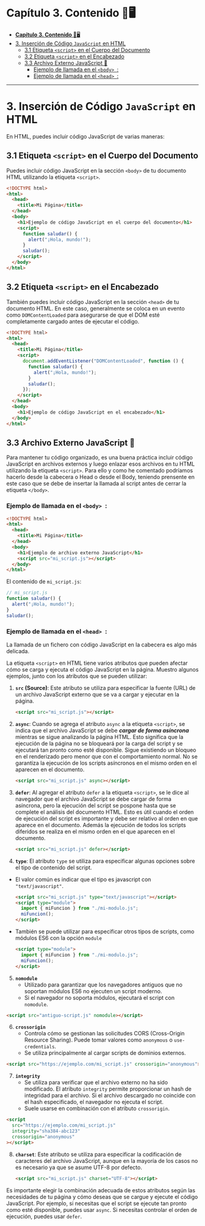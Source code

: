 # **Capítulo 3. Contenido 📝**🖥️

- [**Capítulo 3. Contenido 📝**🖥️](#capítulo-3-contenido-️)
- [3. Inserción de Código `JavaScript` en HTML](#3-inserción-de-código-javascript-en-html)
  - [3.1 Etiqueta `<script>` en el Cuerpo del Documento](#31-etiqueta-script-en-el-cuerpo-del-documento)
  - [3.2 Etiqueta `<script>` en el Encabezado](#32-etiqueta-script-en-el-encabezado)
  - [3.3 Archivo Externo JavaScript 📏](#33-archivo-externo-javascript-)
    - [Ejemplo de llamada en el `<body> `:](#ejemplo-de-llamada-en-el-body-)
    - [Ejemplo de llamada en el `<head> `:](#ejemplo-de-llamada-en-el-head-)

---

# 3. Inserción de Código `JavaScript` en HTML

En HTML, puedes incluir código JavaScript de varias maneras:

## 3.1 Etiqueta `<script>` en el Cuerpo del Documento

Puedes incluir código JavaScript en la sección `<body>` de tu documento HTML utilizando la etiqueta `<script>`.

```html
<!DOCTYPE html>
<html>
  <head>
    <title>Mi Página</title>
  </head>
  <body>
    <h1>Ejemplo de código JavaScript en el cuerpo del documento</h1>
    <script>
      function saludar() {
        alert("¡Hola, mundo!");
      }
      saludar();
    </script>
  </body>
</html>
```

## 3.2 Etiqueta `<script>` en el Encabezado

También puedes incluir código JavaScript en la sección `<head>` de tu documento HTML. En este caso, generalmente se coloca en un evento como `DOMContentLoaded` para asegurarse de que el DOM esté completamente cargado antes de ejecutar el código.

```html
<!DOCTYPE html>
<html>
  <head>
    <title>Mi Página</title>
    <script>
      document.addEventListener("DOMContentLoaded", function () {
        function saludar() {
          alert("¡Hola, mundo!");
        }
        saludar();
      });
    </script>
  </head>
  <body>
    <h1>Ejemplo de código JavaScript en el encabezado</h1>
  </body>
</html>
```

## 3.3 Archivo Externo JavaScript 📏

Para mantener tu código organizado, es una buena práctica incluir código JavaScript en archivos externos y luego enlazar esos archivos en tu HTML utilizando la etiqueta `<script>`.
Para ello y como he comentado podríamos hacerlo desde la cabecera o Head o desde el Body, teniendo prensente en este caso que se debe de insertar la llamada al script antes de cerrar la etiqueta `</body>`.

### Ejemplo de llamada en el `<body> `:

```html
<!DOCTYPE html>
<html>
  <head>
    <title>Mi Página</title>
  </head>
  <body>
    <h1>Ejemplo de archivo externo JavaScript</h1>
    <script src="mi_script.js"></script>
  </body>
</html>
```

El contenido de `mi_script.js`:

```javascript
// mi_script.js
function saludar() {
  alert("¡Hola, mundo!");
}
saludar();
```

### Ejemplo de llamada en el `<head> `:

La llamada de un fichero con código JavaScript en la cabecera es algo más delicada.

La etiqueta `<script>` en HTML tiene varios atributos que pueden afectar cómo se carga y ejecuta el código JavaScript en la página. Muestro algunos ejemplos, junto con los atributos que se pueden utilizar:

1. **`src` (Source)**: Este atributo se utiliza para especificar la fuente (URL) de un archivo JavaScript externo que se va a cargar y ejecutar en la página.

   ```html
   <script src="mi_script.js"></script>
   ```

2. **`async`**: Cuando se agrega el atributo `async` a la etiqueta `<script>`, se indica que el archivo JavaScript se debe _**cargar de forma asíncrona**_ mientras se sigue analizando la página HTML. Esto significa que la ejecución de la página no se bloqueará por la carga del script y se ejecutará tan pronto como esté disponible. Sigue existiendo un bloqueo en el renderizado pero menor que con el comportamiento normal. No se garantiza la ejecución de los scripts asíncronos en el mismo orden en el aparecen en el documento.

   ```html
   <script src="mi_script.js" async></script>
   ```

3. **`defer`**: Al agregar el atributo `defer` a la etiqueta `<script>`, se le dice al navegador que el archivo JavaScript se debe cargar de forma asíncrona, pero la ejecución del script se pospone hasta que se complete el análisis del documento HTML. Esto es útil cuando el orden de ejecución del script es importante y debe ser relativo al orden en que aparece en el documento.
   Además la ejecución de todos los scripts diferidos se realiza en el mismo orden en el que aparecen en el documento.

   ```html
   <script src="mi_script.js" defer></script>
   ```

4. **`type`**: El atributo `type` se utiliza para especificar algunas opciones sobre el tipo de contenido del script.

- El valor común es indicar que el tipo es javascript con `"text/javascript"`.

  ```html
  <script src="mi_script.js" type="text/javascript"></script>
  <script type="module">
    import { miFuncion } from "./mi-modulo.js";
    miFuncion();
  </script>
  ```

- También se puede utilizar para especificar otros tipos de scripts, como módulos ES6 con la opción `module`

  ```html
  <script type="module">
    import { miFuncion } from "./mi-modulo.js";
    miFuncion();
  </script>
  ```

5. **`nomodule`**
   - Utilizado para garantizar que los navegadores antiguos que no soportan módulos ES6 no ejecuten un script moderno.
   - Si el navegador no soporta módulos, ejecutará el script con `nomodule`.

```html
<script src="antiguo-script.js" nomodule></script>
```

6. **`crossorigin`**
   - Controla cómo se gestionan las solicitudes CORS (Cross-Origin Resource Sharing). Puede tomar valores como `anonymous` o `use-credentials`.
   - Se utiliza principalmente al cargar scripts de dominios externos.

```html
<script src="https://ejemplo.com/mi_script.js" crossorigin="anonymous"></script>
```

7. **`integrity`**
   - Se utiliza para verificar que el archivo externo no ha sido modificado. El atributo `integrity` permite proporcionar un hash de integridad para el archivo. Si el archivo descargado no coincide con el hash especificado, el navegador no ejecuta el script.
   - Suele usarse en combinación con el atributo `crossorigin`.

```html
<script
  src="https://ejemplo.com/mi_script.js"
  integrity="sha384-abc123"
  crossorigin="anonymous"
></script>
```

8. **`charset`**: Este atributo se utiliza para especificar la codificación de caracteres del archivo JavaScript, aunque en la mayoría de los casos no es necesario ya que se asume UTF-8 por defecto.

   ```html
   <script src="mi_script.js" charset="UTF-8"></script>
   ```

Es importante elegir la combinación adecuada de estos atributos según las necesidades de tu página y cómo deseas que se cargue y ejecute el código JavaScript. Por ejemplo, si necesitas que el script se ejecute tan pronto como esté disponible, puedes usar `async`. Si necesitas controlar el orden de ejecución, puedes usar `defer`.
